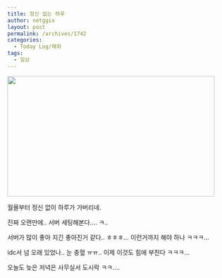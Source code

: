 ```yaml
---
title: 정신 없는 하루
author: netggio
layout: post
permalink: /archives/1742
categories:
  - Today Log/해외
tags:
  - 일상
---
```

<IMG style="MARGIN-TOP: 0px; WIDTH: 470px; HEIGHT: 273px" alt="" onerror="if (this.src != '/skin/admin/whitedream/image/spacer.gif') { this.src='/skin/admin/whitedream/image/spacer.gif' }" src="http://blog.netggio.pe.kr/attach/1/1344046374.jpg?randseed=0.9410787102493123" width=120 height=90>  
  
  
월욜부터 정신 없이 하루가 가버리네.  
  
진짜 오랜만에.. 서버 세팅해본다&#8230;. ㅋ..   
  
서버가 많이 좋아 지긴 좋아진거 같다.. ㅎㅎㅎ&#8230; 이런거까지 해야 하나 ㅋㅋㅋ&#8230;  
  
idc서 넘 오래 있었나.. 눈 충혈 ㅠㅠ.. 이제 이것도 힘에 부친다 ㅋㅋㅋ&#8230;  
  
오늘도 늦은 저녁은 사무실서 도시락 ㅋㅋ&#8230;.